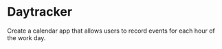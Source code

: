 # Daytracker
Create a calendar app that allows users to record events for each hour of the work day.
